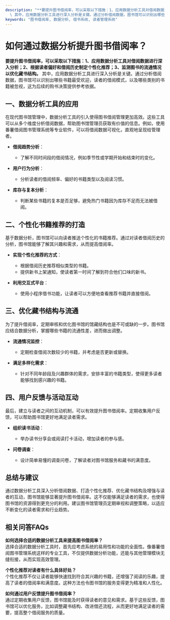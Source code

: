 ```yaml
---
description: "**要提升图书借阅率，可以采取以下措施：1、应用数据分析工具对借阅数据进行深入分析；2、根据读者偏好和借阅历史制定个性化推荐；3、监测图书的流通情况以优化藏书结构。**\
  \ 其中，应用数据分析工具进行深入分析是关键。通过分析借阅数据，图书馆可以识别出哪些书籍最受欢迎，读者的借阅模式，以及哪些类别的书籍被忽视，这为后续的购书决策提供参考依据。"
keywords: "图书借阅率, 数据分析, 借书系统, 读者管理系统"
---
```

# 如何通过数据分析提升图书借阅率？

**要提升图书借阅率，可以采取以下措施：1、应用数据分析工具对借阅数据进行深入分析；2、根据读者偏好和借阅历史制定个性化推荐；3、监测图书的流通情况以优化藏书结构。** 其中，应用数据分析工具进行深入分析是关键。通过分析借阅数据，图书馆可以识别出哪些书籍最受欢迎，读者的借阅模式，以及哪些类别的书籍被忽视，这为后续的购书决策提供参考依据。

## **一、数据分析工具的应用**

在现代图书馆管理中，数据分析工具的引入使得图书借阅管理更加高效。这些工具可以从多个维度分析借阅数据，帮助图书馆管理员获取有价值的信息。例如，使用番薯借阅图书管理系统等专业软件，可以将借阅数据可视化，直观地呈现给管理者。

- **借阅趋势分析**：
  - 了解不同时间段的借阅情况，例如季节性或学期开始和结束时的变化。
  
- **用户行为分析**：
  - 分析读者的借阅频率、偏好的书籍类型以及阅读习惯。

- **库存与复本分析**：
  - 判断某些书籍的复本是否足够，避免热门书籍因为库存不足而无法被借阅。

## **二、个性化书籍推荐的打造**

基于数据分析，图书馆可以向读者推送个性化的书籍推荐。通过对读者借阅历史的分析，图书馆能够了解其兴趣和需求，从而提高借阅率。

- **实现个性化推荐的方式**：
  - 根据借阅历史推荐相似类型的书籍。
  - 提供新书上架通知，使读者第一时间了解到符合他们口味的新书。
  
- **利用交互式平台**：
  - 使用小程序借书功能，让读者可以方便地查看推荐书籍并直接借阅。

## **三、优化藏书结构与流通**

为了提升借阅率，定期审核和优化图书馆的馆藏结构也是不可或缺的一步。图书馆应结合数据分析，掌握哪些书籍的流通性差，进而做出调整。

- **流通情况监控**：
  - 定期检查借阅次数较少的书籍，并考虑是否更新或替换。
  
- **满足多样化需求**：
  - 针对不同年龄段及兴趣群体的需求，安排丰富的书籍类型，使得更多读者能够找到感兴趣的书籍。

## **四、用户反馈与活动互动**

最后，建立与读者之间的互动机制，可以有效提升图书借阅率。定期收集用户反馈，可以帮助图书馆更好地满足读者需求。

- **组织读书活动**：
  - 举办读书分享会或阅读打卡活动，增加读者的参与感。

- **问卷调查**：
  - 设计简单易懂的调查问卷，了解读者对图书馆服务和藏书的满意度。

## **总结与建议**

通过数据分析工具深入分析借阅数据、打造个性化推荐、优化藏书结构及增强与读者的互动，图书馆能够显著提升图书借阅率。这不仅能够满足读者的需求，也使得图书馆的资源得到更充分的利用。建议图书馆管理员定期审视和调整策略，以适应不断变化的读者需求和行业趋势。

## **相关问答FAQs**

**如何选择合适的数据分析工具来提高图书借阅率？**  
选择合适的数据分析工具时，首先应考虑系统的易用性和功能的全面性。像番薯借阅图书管理系统这样的专业工具，不仅提供数据分析功能，还能与其他管理模块无缝衔接，从而实现高效管理。

**个性化推荐对读者有什么具体好处？**  
个性化推荐不仅让读者能够快速找到符合其兴趣的书籍，还增强了阅读的乐趣，提高了读者的借阅率和满意度。这种方法也令图书馆的服务变得更为精准和人性化。

**如何通过用户反馈提升图书借阅率？**  
通过定期收集用户反馈，图书馆能及时获得读者的意见和需求。基于这些反馈，图书馆可以优化服务，比如调整藏书结构、改进借还流程，从而更好地满足读者的需要，提高整个借阅服务的质量。
